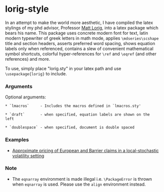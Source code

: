# lorig-style


In an attempt to make the world more aesthetic, I have compiled the latex stylings of my phd advisor, Professor [Matt Lorig](https://mattlorig.yolasite.com/), into a latex package which bears his name. This package uses concrete modern font for text, latin modern typewriter of greek letters in math mode, applies `\mdseries\scshape` title and section headers, asserts preferred word spacing, shows equation labels only when referenced, contains a slew of convenient mathematical symbol shortcuts, colorful hyper-references for `\ref` and `\eqref` (and other references) and more. 

To use, simply place "lorig.sty" in your latex path and use `\usepackage{lorig}` to include.

### Arguments
 Optional arguments:

    * `lmacros`     - Includes the macros defined in `lmacros.sty'

    * `draft`       - when specified, equation labels are shown on the left

    * `doublespace` - when specified, document is double spaced

### Examples
* [Approximate pricing of European and Barrier claims in a local-stochastic volatility setting](https://arxiv.org/pdf/1610.05728.pdf)

### Note
* The `eqnarray` environment is made illegal i.e. `\PackageError` is thrown when `eqnarray` is used. Please use the `align` environment instead.